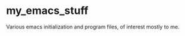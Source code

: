 my_emacs_stuff
==============

Various emacs initialization and program files, of interest mostly to me.
